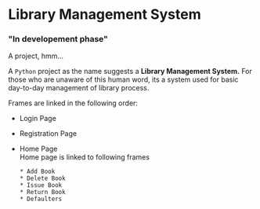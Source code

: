 # Library Management System
### **"In developement phase"**
A project, hmm...

A `Python` project as the name suggests a **Library Management System.** For those who are unaware of this human word, its a system used for basic day-to-day management of library process.

Frames are linked in the following order: <br>

- Login Page <br>
- Registration Page <br>
- Home Page <br>
  Home page is linked to following frames

      * Add Book
      * Delete Book
      * Issue Book
      * Return Book
      * Defaulters
